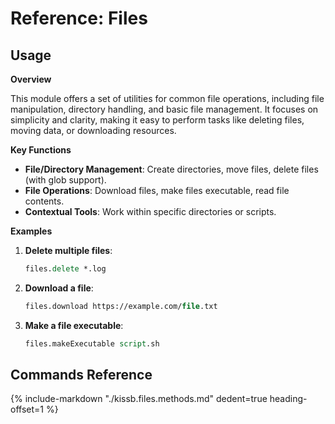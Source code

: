 # Reference: Files

## Usage

**Overview**

This module offers a set of utilities for common file operations, including file manipulation, directory handling, and basic file management.
It focuses on simplicity and clarity, making it easy to perform tasks like deleting files, moving data, or downloading resources.

**Key Functions**

- **File/Directory Management**: Create directories, move files, delete files (with glob support).
- **File Operations**: Download files, make files executable, read file contents.
- **Contextual Tools**: Work within specific directories or scripts.

**Examples**

1. **Delete multiple files**:
   ```tcl
   files.delete *.log
   ```
2. **Download a file**:
   ```tcl
   files.download https://example.com/file.txt
   ```
3. **Make a file executable**:
   ```tcl
   files.makeExecutable script.sh
   ```


## Commands Reference

{%
    include-markdown "./kissb.files.methods.md"
    dedent=true
    heading-offset=1
%}
